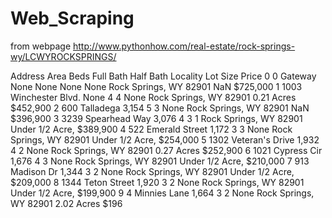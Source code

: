 # Web_Scraping

from webpage http://www.pythonhow.com/real-estate/rock-springs-wy/LCWYROCKSPRINGS/


Address	Area	Beds	Full Bath	Half Bath	Locality	Lot Size	Price
0	0 Gateway	None	None	None	None	Rock Springs, WY 82901	NaN	$725,000
1	1003 Winchester Blvd.	None	4	4	None	Rock Springs, WY 82901	0.21 Acres	$452,900
2	600 Talladega	3,154	5	3	None	Rock Springs, WY 82901	NaN	$396,900
3	3239 Spearhead Way	3,076	4	3	1	Rock Springs, WY 82901	Under 1/2 Acre,	$389,900
4	522 Emerald Street	1,172	3	3	None	Rock Springs, WY 82901	Under 1/2 Acre,	$254,000
5	1302 Veteran's Drive	1,932	4	2	None	Rock Springs, WY 82901	0.27 Acres	$252,900
6	1021 Cypress Cir	1,676	4	3	None	Rock Springs, WY 82901	Under 1/2 Acre,	$210,000
7	913 Madison Dr	1,344	3	2	None	Rock Springs, WY 82901	Under 1/2 Acre,	$209,000
8	1344 Teton Street	1,920	3	2	None	Rock Springs, WY 82901	Under 1/2 Acre,	$199,900
9	4 Minnies Lane	1,664	3	2	None	Rock Springs, WY 82901	2.02 Acres	$196
